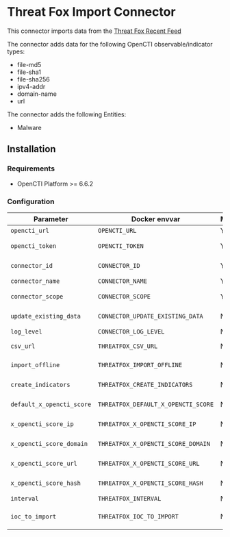 # Threat Fox Import Connector

<!--
General description of the connector
* What it does
* How it works
* Special requirements
* Use case description
* ...
-->

This connector imports data from the [Threat Fox Recent Feed](https://threatfox.abuse.ch/)

The connector adds data for the following OpenCTI observable/indicator types:

- file-md5
- file-sha1
- file-sha256
- ipv4-addr
- domain-name
- url

The connector adds the following Entities:

- Malware

## Installation

### Requirements

- OpenCTI Platform >= 6.6.2

### Configuration

| Parameter              | Docker envvar                    | Mandatory | Description                                                                                                             |
| ---------------------- | -------------------------------- | --------- | ----------------------------------------------------------------------------------------------------------------------- |
| `opencti_url`          | `OPENCTI_URL`                    | Yes       | The URL of the OpenCTI platform.                                                                                        |
| `opencti_token`        | `OPENCTI_TOKEN`                  | Yes       | The default admin token configured in the OpenCTI platform parameters file.                                             |
| `connector_id`         | `CONNECTOR_ID`                   | Yes       | A valid arbitrary `UUIDv4` that must be unique for this connector.                                                      |
| `connector_name`       | `CONNECTOR_NAME`                 | Yes       | Option `ZeroFox`                                                                                                        |
| `connector_scope`      | `CONNECTOR_SCOPE`                | Yes       | Supported scope: Template Scope (MIME Type or Stix Object)                                                              |
| `update_existing_data` | `CONNECTOR_UPDATE_EXISTING_DATA` | No        | Update data alrerady in the platform based on the Threat Fox data pull                                                  |
| `log_level`            | `CONNECTOR_LOG_LEVEL`            | No        | Log output for the connector. Defaults to `INFO`                                                                                            |
| `csv_url`              | `THREATFOX_CSV_URL`              | No        | Defaults to `https://threatfox.abuse.ch/export/csv/recent/`                                                                                                                        |
| `import_offline`       | `THREATFOX_IMPORT_OFFLINE`       | No        | Create records for indicators that are offline. Defaults to `True`                                                                                                                        |
| `create_indicators`    | `THREATFOX_CREATE_INDICATORS`    | No        | Create indicators in addition to observables. Defaults to `True`                                                                                                                        |
| `default_x_opencti_score` | `THREATFOX_DEFAULT_X_OPENCTI_SCORE` | No        | The default x_opencti_score to use. Defaults to `50`.      |
| `x_opencti_score_ip`      | `THREATFOX_X_OPENCTI_SCORE_IP`      | No        | Set the x_opencti_score for IP observables/indicators.     |
| `x_opencti_score_domain`  | `THREATFOX_X_OPENCTI_SCORE_DOMAIN`  | No        | Set the x_opencti_score for Domain observables/indicators. |
| `x_opencti_score_url`     | `THREATFOX_X_OPENCTI_SCORE_URL`     | No        | Set the x_opencti_score for URL observables/indicators.    |
| `x_opencti_score_hash`    | `THREATFOX_X_OPENCTI_SCORE_HASH`    | No        | Set the x_opencti_score for Hash observables/indicators.   |
| `interval`                | `THREATFOX_INTERVAL`                | No        | Run interval. Defaults to `3`                                                                                                                        |
| `ioc_to_import`            | `THREATFOX_IOC_TO_IMPORT`            | No        | List of IOC types to retrieve, available parameter: `all_types, ip:port, domain, url, md5_hash, sha1_hash, sha256_hash` |
